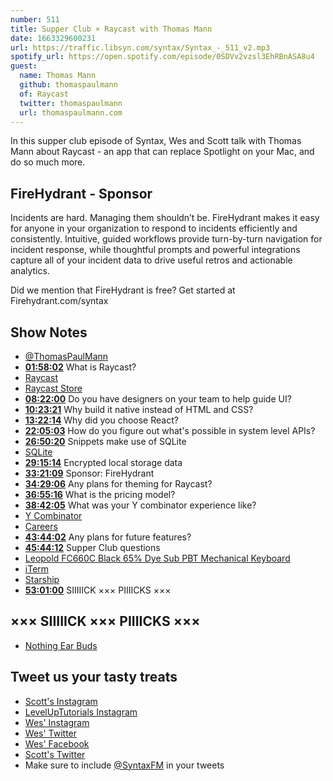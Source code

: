 ```yaml
---
number: 511
title: Supper Club × Raycast with Thomas Mann
date: 1663329600231
url: https://traffic.libsyn.com/syntax/Syntax_-_511_v2.mp3
spotify_url: https://open.spotify.com/episode/0SDVv2vzsl3EhRBnASA8u4
guest:
  name: Thomas Mann
  github: thomaspaulmann
  of: Raycast
  twitter: thomaspaulmann
  url: thomaspaulmann.com
---
```


In this supper club episode of Syntax, Wes and Scott talk with Thomas Mann about Raycast - an app that can replace Spotlight on your Mac, and do so much more.

## FireHydrant - Sponsor

Incidents are hard. Managing them shouldn’t be. FireHydrant makes it easy for anyone in your organization to respond to incidents efficiently and consistently. Intuitive, guided workflows provide turn-by-turn navigation for incident response, while thoughtful prompts and powerful integrations capture all of your incident data to drive useful retros and actionable analytics.

Did we mention that FireHydrant is free? Get started at Firehydrant.com/syntax

## Show Notes

- [@ThomasPaulMann](https://twitter.com/thomaspaulmann)
- **[01:58:02](#t=01:58)** What is Raycast?
- [Raycast](https://www.raycast.com)
- [Raycast Store](https://www.raycast.com/store)
- **[08:22:00](#t=08:22)** Do you have designers on your team to help guide UI?
- **[10:23:21](#t=10:23)** Why build it native instead of HTML and CSS?
- **[13:22:14](#t=13:22)** Why did you choose React?
- **[22:05:03](#t=22:05)** How do you figure out what's possible in system level APIs?
- **[26:50:20](#t=26:50)** Snippets make use of SQLite
- [SQLite](https://www.sqlite.org)
- **[29:15:14](#t=29:15)** Encrypted local storage data
- **[33:21:09](#t=33:21)** Sponsor: FireHydrant
- **[34:29:06](#t=34:29)** Any plans for theming for Raycast?
- **[36:55:16](#t=36:55)** What is the pricing model?
- **[38:42:05](#t=38:42)** What was your Y combinator experience like?
- [Y Combinator](https://www.ycombinator.com)
- [Careers](https://www.raycast.com/careers)
- **[43:44:02](#t=43:44)** Any plans for future features?
- **[45:44:12](#t=45:44)** Supper Club questions
- [Leopold FC660C Black 65% Dye Sub PBT Mechanical Keyboard](https://mechanicalkeyboards.com/shop/index.php?l=product_detail&p=4097)
- [iTerm](https://iterm2.com)
- [Starship](https://starship.rs)
- **[53:01:00](#t=53:01)** SIIIIICK ××× PIIIICKS ×××

## ××× SIIIIICK ××× PIIIICKS ×××

- [Nothing Ear Buds](https://ca-en.nothing.tech/products/ear-1)

## Tweet us your tasty treats

- [Scott's Instagram](https://www.instagram.com/stolinski/)
- [LevelUpTutorials Instagram](https://www.instagram.com/LevelUpTutorials/)
- [Wes' Instagram](https://www.instagram.com/wesbos/)
- [Wes' Twitter](https://twitter.com/wesbos)
- [Wes' Facebook](https://www.facebook.com/wesbos.developer)
- [Scott's Twitter](https://twitter.com/stolinski)
- Make sure to include [@SyntaxFM](https://twitter.com/SyntaxFM) in your tweets
